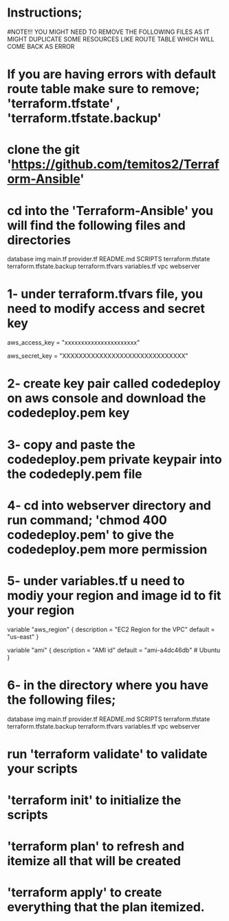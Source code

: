 # Instructions;

#NOTE!!! YOU MIGHT NEED TO REMOVE THE FOLLOWING FILES AS IT MIGHT DUPLICATE SOME RESOURCES LIKE ROUTE TABLE WHICH WILL COME BACK AS ERROR
# If you are having errors with default route table make sure to remove;  'terraform.tfstate' ,  'terraform.tfstate.backup'

# clone the git 'https://github.com/temitos2/Terraform-Ansible'

# cd into the 'Terraform-Ansible' you will find the following files and directories

database  img  main.tf  provider.tf  README.md  SCRIPTS  terraform.tfstate  terraform.tfstate.backup  terraform.tfvars  variables.tf  vpc  webserver

# 1- under terraform.tfvars file, you need to modify access and secret key 
aws_access_key = "xxxxxxxxxxxxxxxxxxxxxx"

aws_secret_key = "XXXXXXXXXXXXXXXXXXXXXXXXXXXXXX"


# 2- create key pair called codedeploy on aws console and download the codedeploy.pem key
# 3- copy and paste the codedeploy.pem  private keypair into the codedeply.pem file
# 4- cd into webserver directory and run command; 'chmod 400 codedeploy.pem' to give the codedeploy.pem more permission

# 5- under variables.tf u need to modiy your region and image id to fit your region
variable "aws_region" {
  description = "EC2 Region for the VPC"
  default     = "us-east"
}

variable "ami" {
  description = "AMI id"
  default     = "ami-a4dc46db" # Ubuntu
}

# 6- in the directory where you have the following files;

database  img  main.tf  provider.tf  README.md  SCRIPTS  terraform.tfstate  terraform.tfstate.backup  terraform.tfvars  variables.tf  vpc  webserver

# run 'terraform validate' to validate your scripts 
#     'terraform init' to initialize the scripts
#     'terraform plan' to refresh and itemize all that will be created
#     'terraform apply' to create everything that the plan itemized.
# 

